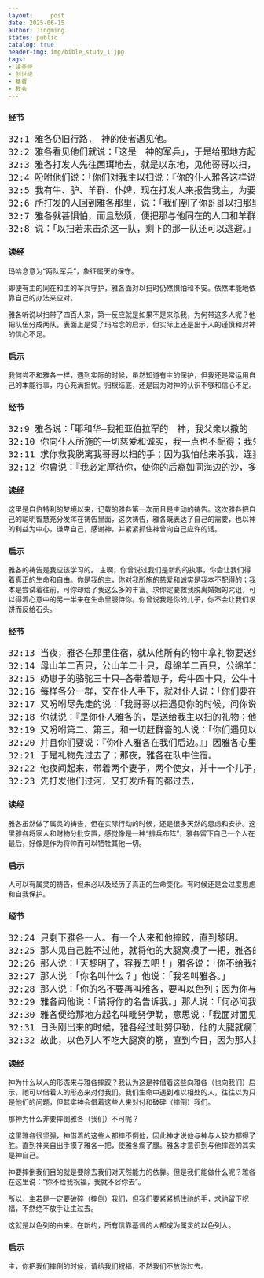 ```yaml
---
layout:     post
date: 2025-06-15
author: Jingming
status: public
catalog: true
header-img: img/bible_study_1.jpg
tags:
- 读圣经
- 创世纪
- 基督
- 教会
---
```


### 经节
<pre style="font-size: 18px;">
32:1 雅各仍旧行路，　神的使者遇见他。
32:2 雅各看见他们就说：「这是　神的军兵」，于是给那地方起名叫玛哈念。
32:3 雅各打发人先往西珥地去，就是以东地，见他哥哥以扫，
32:4 吩咐他们说：「你们对我主以扫说：『你的仆人雅各这样说：我在拉班那里寄居，直到如今。
32:5 我有牛、驴、羊群、仆婢，现在打发人来报告我主，为要在你眼前蒙恩。』」
32:6 所打发的人回到雅各那里，说：「我们到了你哥哥以扫那里，他带着四百人，正迎着你来。」
32:7 雅各就甚惧怕，而且愁烦，便把那与他同在的人口和羊群、牛群、骆驼分做两队，
32:8 说：「以扫若来击杀这一队，剩下的那一队还可以逃避。」
</pre>

### 读经

玛哈念意为“两队军兵”，象征属天的保守。

即便有主的同在和主的军兵守护，雅各面对以扫时仍然惧怕和不安。依然本能地依靠自己的办法来应对。

雅各听说以扫带了四百人来，第一反应就是如果不是来杀我，为何带这多人呢？他把队伍分成两队，表面上是受了玛哈念的启示，但实际上还是出于人的谨慎和对神的信心不足。

### 启示

我何尝不和雅各一样，遇到实际的时候，虽然知道有主的保护，但我还是常运用自己的本能行事，内心充满担忧。归根结底，还是因为对神的认识不够和信心不足。

### 经节
<pre style="font-size: 18px;">
32:9 雅各说：「耶和华—我祖亚伯拉罕的　神，我父亲以撒的　神啊，你曾对我说：『回你本地本族去，我要厚待你。』
32:10 你向仆人所施的一切慈爱和诚实，我一点也不配得；我先前只拿着我的杖过这约旦河，如今我却成了两队了。
32:11 求你救我脱离我哥哥以扫的手；因为我怕他来杀我，连妻子带儿女一同杀了。
32:12 你曾说：『我必定厚待你，使你的后裔如同海边的沙，多得不可胜数。』」
</pre>

### 读经

这里是自伯特利的梦境以来，记载的雅各第一次而且是主动的祷告。这次雅各把自己的聪明智慧充分发挥在祷告里面，这次祷告，雅各既表达了自己的需要，也以神的利益为中心，谦卑自己，感谢神，并紧紧抓住神曾向自己应许的话。

### 启示

雅各的祷告是我应该学习的。
主啊，你曾说过我们是新约的执事，你会让我们得着真正的生命和自由。你是我的主，你对我所施的慈爱和诚实是我本不配得的；我本是尝试着往前，可你却给了我这么多的丰富。求你定要救我脱离婚姻的咒诅，可以得着心意中的另一半来在生命里服侍你。你曾说我是你的儿子，你不会让我们求饼而反给石头。

### 经节
<pre style="font-size: 18px;">
32:13 当夜，雅各在那里住宿，就从他所有的物中拿礼物要送给他哥哥以扫：
32:14 母山羊二百只，公山羊二十只，母绵羊二百只，公绵羊二十只，
32:15 奶崽子的骆驼三十只—各带着崽子，母牛四十只，公牛十只，母驴二十匹，驴驹十匹；
32:16 每样各分一群，交在仆人手下，就对仆人说：「你们要在我前头过去，使群群相离，有空闲的地方」；
32:17 又吩咐尽先走的说：「我哥哥以扫遇见你的时候，问你说：『你是哪家的人？要往哪里去？你前头这些是谁的？』
32:18 你就说：『是你仆人雅各的，是送给我主以扫的礼物；他自己也在我们后边。』」
32:19 又吩咐第二、第三，和一切赶群畜的人说：「你们遇见以扫的时候也要这样对他说；
32:20 并且你们要说：『你仆人雅各在我们后边。』」因雅各心里说：「我借着在我前头去的礼物解他的恨，然后再见他的面，或者他容纳我。」
32:21 于是礼物先过去了；那夜，雅各在队中住宿。
32:22 他夜间起来，带着两个妻子，两个使女，并十一个儿子，都过了雅博渡口，
32:23 先打发他们过河，又打发所有的都过去，
</pre>

### 读经

雅各虽然做了属灵的祷告，但在实际行动的时候，还是很多天然的思虑和安排。这里雅各将家人和财物分批安置，感觉像是一种“排兵布阵”，雅各留下自己一个人在最后，好像是作为将帅而可以牺牲其他一切。

### 启示

人可以有属灵的祷告，但未必以及经历了真正的生命变化。有时候还是会过度思虑和自我保护。

### 经节
<pre style="font-size: 18px;">
32:24 只剩下雅各一人。有一个人来和他摔跤，直到黎明。
32:25 那人见自己胜不过他，就将他的大腿窝摸了一把，雅各的大腿窝正在摔跤的时候就扭了。
32:26 那人说：「天黎明了，容我去吧！」雅各说：「你不给我祝福，我就不容你去。」
32:27 那人说：「你名叫什么？」他说：「我名叫雅各。」
32:28 那人说：「你的名不要再叫雅各，要叫以色列；因为你与　神与人较力，都得了胜。」
32:29 雅各问他说：「请将你的名告诉我。」那人说：「何必问我的名？」于是在那里给雅各祝福。
32:30 雅各便给那地方起名叫毗努伊勒，意思说：「我面对面见了　神，我的性命仍得保全。」
32:31 日头刚出来的时候，雅各经过毗努伊勒，他的大腿就瘸了。
32:32 故此，以色列人不吃大腿窝的筋，直到今日，因为那人摸了雅各大腿窝的筋。
</pre>

### 读经

神为什么以人的形态来与雅各摔跤？我认为这是神借着这些向雅各（也向我们）启示，祂可以借着人的形态来对付我们。我们生命中遇到难以相处的人，往往以为只是他们的问题，但其实神会借着这些人来对付和破碎（摔倒）我们。

那神为什么非要摔倒雅各（我们）不可呢？

这里雅各很坚强，神借着的这些人都摔不倒他，因此神才说他与神与人较力都得了胜。直到神亲自出手摸了雅各一把，使雅各瘸了腿。雅各才意识到与他摔跤的其实是神自己。

神要摔倒我们目的就是要除去我们对天然能力的依靠。但是我们能做什么呢？雅各在这里说：“你不给我祝福，我就不容你去”。

所以，主若是一定要破碎（摔倒）我们，但我们要紧紧抓住祂的手，求祂留下祝福，不然绝不放手让主过去。

这就是以色列的由来。在新约，所有信靠基督的人都成为属灵的以色列人。

### 启示

主，你把我们摔倒的时候，请给我们祝福，不然我们不放你过去。